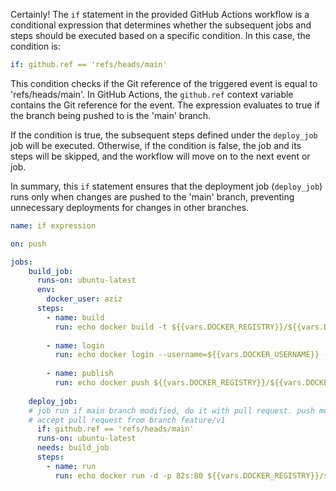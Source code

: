 Certainly! The `if` statement in the provided GitHub Actions workflow is a conditional expression that determines whether the subsequent jobs and steps should be executed based on a specific condition. In this case, the condition is:

```yaml
if: github.ref == 'refs/heads/main'
```

This condition checks if the Git reference of the triggered event is equal to 'refs/heads/main'. In GitHub Actions, the `github.ref` context variable contains the Git reference for the event. The expression evaluates to true if the branch being pushed to is the 'main' branch.

If the condition is true, the subsequent steps defined under the `deploy_job` job will be executed. Otherwise, if the condition is false, the job and its steps will be skipped, and the workflow will move on to the next event or job.

In summary, this `if` statement ensures that the deployment job (`deploy_job`) runs only when changes are pushed to the 'main' branch, preventing unnecessary deployments for changes in other branches.

```yaml
name: if expression

on: push

jobs:
    build_job:
      runs-on: ubuntu-latest
      env: 
        docker_user: aziz
      steps:
        - name: build
          run: echo docker build -t ${{vars.DOCKER_REGISTRY}}/${{vars.DOCKER_USERNAME}}/$IMAGE_NAME:latest
        
        - name: login
          run: echo docker login --username=${{vars.DOCKER_USERNAME}} --password=${{secrets.DOCKER_PASSWORD}}
        
        - name: publish
          run: echo docker push ${{vars.DOCKER_REGISTRY}}/${{vars.DOCKER_USERNAME}}/${{vars.IMAGE_NAME}}:latest
    
    deploy_job:
    # job run if main branch modified, do it with pull request. push modification on branch feature/v1
    # accept pull request from branch feature/v1
      if: github.ref == 'refs/heads/main'
      runs-on: ubuntu-latest
      needs: build_job
      steps:
        - name: run
          run: echo docker run -d -p 82s:80 ${{vars.DOCKER_REGISTRY}}/${{vars.DOCKER_USERNAME}}/${{vars.IMAGE_NAME}}:latest
```